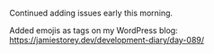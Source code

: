 Continued adding issues early this morning.

Added emojis as tags on my WordPress blog:  
https://jamiestorey.dev/development-diary/day-089/
